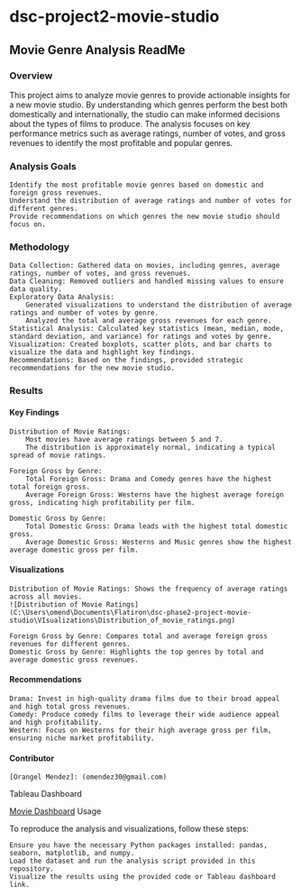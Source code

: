 # dsc-project2-movie-studio

## Movie Genre Analysis ReadMe
### Overview

This project aims to analyze movie genres to provide actionable insights for a new movie studio. By understanding which genres perform the best both domestically and internationally, the studio can make informed decisions about the types of films to produce. The analysis focuses on key performance metrics such as average ratings, number of votes, and gross revenues to identify the most profitable and popular genres.

### Analysis Goals

    Identify the most profitable movie genres based on domestic and foreign gross revenues.
    Understand the distribution of average ratings and number of votes for different genres.
    Provide recommendations on which genres the new movie studio should focus on.

### Methodology

    Data Collection: Gathered data on movies, including genres, average ratings, number of votes, and gross revenues.
    Data Cleaning: Removed outliers and handled missing values to ensure data quality.
    Exploratory Data Analysis:
        Generated visualizations to understand the distribution of average ratings and number of votes by genre.
        Analyzed the total and average gross revenues for each genre.
    Statistical Analysis: Calculated key statistics (mean, median, mode, standard deviation, and variance) for ratings and votes by genre.
    Visualization: Created boxplots, scatter plots, and bar charts to visualize the data and highlight key findings.
    Recommendations: Based on the findings, provided strategic recommendations for the new movie studio.

### Results

#### Key Findings

    Distribution of Movie Ratings:
        Most movies have average ratings between 5 and 7.
        The distribution is approximately normal, indicating a typical spread of movie ratings.

    Foreign Gross by Genre:
        Total Foreign Gross: Drama and Comedy genres have the highest total foreign gross.
        Average Foreign Gross: Westerns have the highest average foreign gross, indicating high profitability per film.

    Domestic Gross by Genre:
        Total Domestic Gross: Drama leads with the highest total domestic gross.
        Average Domestic Gross: Westerns and Music genres show the highest average domestic gross per film.

#### Visualizations

    Distribution of Movie Ratings: Shows the frequency of average ratings across all movies.
    ![Distribution of Movie Ratings](C:\Users\omend\Documents\Flatiron\dsc-phase2-project-movie-studio\VIsualizations\Distribution_of_movie_ratings.png)
    
    Foreign Gross by Genre: Compares total and average foreign gross revenues for different genres.
    Domestic Gross by Genre: Highlights the top genres by total and average domestic gross revenues.

#### Recommendations

    Drama: Invest in high-quality drama films due to their broad appeal and high total gross revenues.
    Comedy: Produce comedy films to leverage their wide audience appeal and high profitability.
    Western: Focus on Westerns for their high average gross per film, ensuring niche market profitability.

#### Contributor

    [Orangel Mendez]: (omendez30@gmail.com)

Tableau Dashboard

[Movie Dashboard](https://public.tableau.com/app/profile/orangel.mendez/viz/Movie_analysis_17228284132480/Dashboard1?publish=yes)
Usage

To reproduce the analysis and visualizations, follow these steps:

    Ensure you have the necessary Python packages installed: pandas, seaborn, matplotlib, and numpy.
    Load the dataset and run the analysis script provided in this repository.
    Visualize the results using the provided code or Tableau dashboard link.